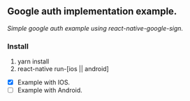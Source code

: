 ## Google auth implementation example.

*Simple google auth example using react-native-google-sign.*


### Install

1) yarn install
2) react-native run-[ios || android]



- [x] Example with IOS.
- [ ] Example with Android.